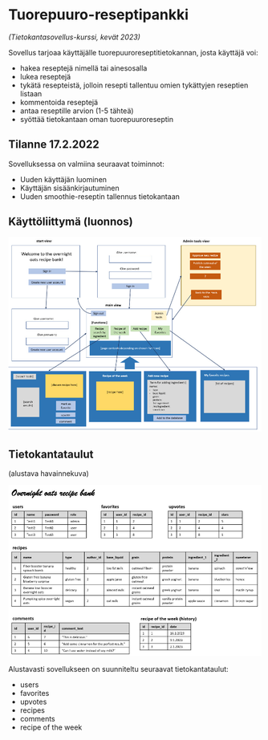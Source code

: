 # Tuorepuuro-reseptipankki
_(Tietokantasovellus-kurssi, kevät 2023)_


Sovellus tarjoaa käyttäjälle tuorepuuroreseptitietokannan, josta käyttäjä voi: 
- hakea reseptejä nimellä tai ainesosalla
- lukea reseptejä
- tykätä resepteistä, jolloin resepti tallentuu omien tykättyjen reseptien listaan
- kommentoida reseptejä
- antaa reseptille arvion (1-5 tähteä)
- syöttää tietokantaan oman tuorepuuroreseptin


## Tilanne 17.2.2022

Sovelluksessa on valmiina seuraavat toiminnot:
- Uuden käyttäjän luominen
- Käyttäjän sisäänkirjautuminen
- Uuden smoothie-reseptin tallennus tietokantaan


## Käyttöliittymä (luonnos)

![](https://github.com/KatjaKvintus/Overnight-oats-recipe-bank/blob/master/documents/ui.jpeg)



## Tietokantataulut 
(alustava havainnekuva)

![](https://github.com/KatjaKvintus/Overnight-oats-recipe-bank/blob/master/documents/tables.jpeg)

Alustavasti sovellukseen on suunniteltu seuraavat tietokantataulut:
- users
- favorites
- upvotes
- recipes
- comments
- recipe of the week
